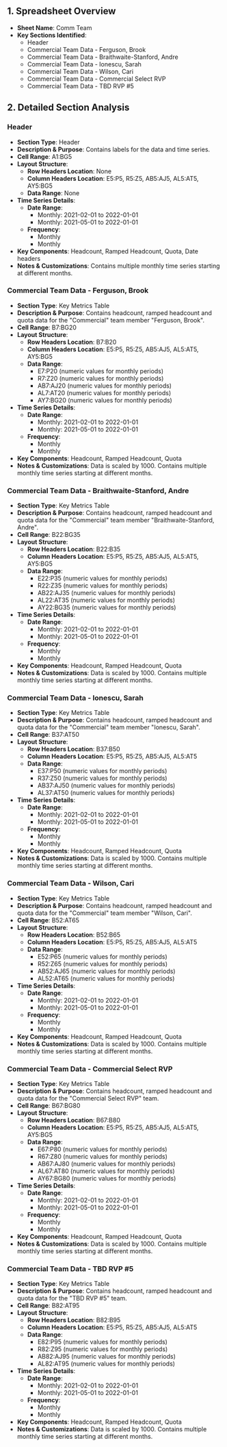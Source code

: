 ## 1. Spreadsheet Overview
- **Sheet Name**: Comm Team
- **Key Sections Identified**:
    - Header
    - Commercial Team Data - Ferguson, Brook
    - Commercial Team Data - Braithwaite-Stanford, Andre
    - Commercial Team Data - Ionescu, Sarah
    - Commercial Team Data - Wilson, Cari
    - Commercial Team Data - Commercial Select RVP
    - Commercial Team Data - TBD RVP #5

## 2. Detailed Section Analysis

### Header
- **Section Type**: Header
- **Description & Purpose**: Contains labels for the data and time series.
- **Cell Range**: A1:BG5
- **Layout Structure**:
    - **Row Headers Location**: None
    - **Column Headers Location**: E5:P5, R5:Z5, AB5:AJ5, AL5:AT5, AY5:BG5
    - **Data Range**: None
- **Time Series Details**:
    - **Date Range**:
        - Monthly: 2021-02-01 to 2022-01-01
        - Monthly: 2021-05-01 to 2022-01-01
    - **Frequency**:
        - Monthly
        - Monthly
- **Key Components**: Headcount, Ramped Headcount, Quota, Date headers
- **Notes & Customizations**: Contains multiple monthly time series starting at different months.

### Commercial Team Data - Ferguson, Brook
- **Section Type**: Key Metrics Table
- **Description & Purpose**: Contains headcount, ramped headcount and quota data for the "Commercial" team member "Ferguson, Brook".
- **Cell Range**: B7:BG20
- **Layout Structure**:
    - **Row Headers Location**: B7:B20
    - **Column Headers Location**: E5:P5, R5:Z5, AB5:AJ5, AL5:AT5, AY5:BG5
    - **Data Range**:
        - E7:P20 (numeric values for monthly periods)
        - R7:Z20 (numeric values for monthly periods)
        - AB7:AJ20 (numeric values for monthly periods)
        - AL7:AT20 (numeric values for monthly periods)
        - AY7:BG20 (numeric values for monthly periods)
- **Time Series Details**:
    - **Date Range**:
        - Monthly: 2021-02-01 to 2022-01-01
        - Monthly: 2021-05-01 to 2022-01-01
    - **Frequency**:
        - Monthly
        - Monthly
- **Key Components**: Headcount, Ramped Headcount, Quota
- **Notes & Customizations**: Data is scaled by 1000. Contains multiple monthly time series starting at different months.

### Commercial Team Data - Braithwaite-Stanford, Andre
- **Section Type**: Key Metrics Table
- **Description & Purpose**: Contains headcount, ramped headcount and quota data for the "Commercial" team member "Braithwaite-Stanford, Andre".
- **Cell Range**: B22:BG35
- **Layout Structure**:
    - **Row Headers Location**: B22:B35
    - **Column Headers Location**: E5:P5, R5:Z5, AB5:AJ5, AL5:AT5, AY5:BG5
    - **Data Range**:
        - E22:P35 (numeric values for monthly periods)
        - R22:Z35 (numeric values for monthly periods)
        - AB22:AJ35 (numeric values for monthly periods)
        - AL22:AT35 (numeric values for monthly periods)
        - AY22:BG35 (numeric values for monthly periods)
- **Time Series Details**:
    - **Date Range**:
        - Monthly: 2021-02-01 to 2022-01-01
        - Monthly: 2021-05-01 to 2022-01-01
    - **Frequency**:
        - Monthly
        - Monthly
- **Key Components**: Headcount, Ramped Headcount, Quota
- **Notes & Customizations**: Data is scaled by 1000. Contains multiple monthly time series starting at different months.

### Commercial Team Data - Ionescu, Sarah
- **Section Type**: Key Metrics Table
- **Description & Purpose**: Contains headcount, ramped headcount and quota data for the "Commercial" team member "Ionescu, Sarah".
- **Cell Range**: B37:AT50
- **Layout Structure**:
    - **Row Headers Location**: B37:B50
    - **Column Headers Location**: E5:P5, R5:Z5, AB5:AJ5, AL5:AT5
    - **Data Range**:
        - E37:P50 (numeric values for monthly periods)
        - R37:Z50 (numeric values for monthly periods)
        - AB37:AJ50 (numeric values for monthly periods)
        - AL37:AT50 (numeric values for monthly periods)
- **Time Series Details**:
    - **Date Range**:
        - Monthly: 2021-02-01 to 2022-01-01
        - Monthly: 2021-05-01 to 2022-01-01
    - **Frequency**:
        - Monthly
        - Monthly
- **Key Components**: Headcount, Ramped Headcount, Quota
- **Notes & Customizations**: Data is scaled by 1000. Contains multiple monthly time series starting at different months.

### Commercial Team Data - Wilson, Cari
- **Section Type**: Key Metrics Table
- **Description & Purpose**: Contains headcount, ramped headcount and quota data for the "Commercial" team member "Wilson, Cari".
- **Cell Range**: B52:AT65
- **Layout Structure**:
    - **Row Headers Location**: B52:B65
    - **Column Headers Location**: E5:P5, R5:Z5, AB5:AJ5, AL5:AT5
    - **Data Range**:
        - E52:P65 (numeric values for monthly periods)
        - R52:Z65 (numeric values for monthly periods)
        - AB52:AJ65 (numeric values for monthly periods)
        - AL52:AT65 (numeric values for monthly periods)
- **Time Series Details**:
    - **Date Range**:
        - Monthly: 2021-02-01 to 2022-01-01
        - Monthly: 2021-05-01 to 2022-01-01
    - **Frequency**:
        - Monthly
        - Monthly
- **Key Components**: Headcount, Ramped Headcount, Quota
- **Notes & Customizations**: Data is scaled by 1000. Contains multiple monthly time series starting at different months.

### Commercial Team Data - Commercial Select RVP
- **Section Type**: Key Metrics Table
- **Description & Purpose**: Contains headcount, ramped headcount and quota data for the "Commercial Select RVP" team.
- **Cell Range**: B67:BG80
- **Layout Structure**:
    - **Row Headers Location**: B67:B80
    - **Column Headers Location**: E5:P5, R5:Z5, AB5:AJ5, AL5:AT5, AY5:BG5
    - **Data Range**:
        - E67:P80 (numeric values for monthly periods)
        - R67:Z80 (numeric values for monthly periods)
        - AB67:AJ80 (numeric values for monthly periods)
        - AL67:AT80 (numeric values for monthly periods)
        - AY67:BG80 (numeric values for monthly periods)
- **Time Series Details**:
    - **Date Range**:
        - Monthly: 2021-02-01 to 2022-01-01
        - Monthly: 2021-05-01 to 2022-01-01
    - **Frequency**:
        - Monthly
        - Monthly
- **Key Components**: Headcount, Ramped Headcount, Quota
- **Notes & Customizations**: Data is scaled by 1000. Contains multiple monthly time series starting at different months.

### Commercial Team Data - TBD RVP #5
- **Section Type**: Key Metrics Table
- **Description & Purpose**: Contains headcount, ramped headcount and quota data for the "TBD RVP #5" team.
- **Cell Range**: B82:AT95
- **Layout Structure**:
    - **Row Headers Location**: B82:B95
    - **Column Headers Location**: E5:P5, R5:Z5, AB5:AJ5, AL5:AT5
    - **Data Range**:
        - E82:P95 (numeric values for monthly periods)
        - R82:Z95 (numeric values for monthly periods)
        - AB82:AJ95 (numeric values for monthly periods)
        - AL82:AT95 (numeric values for monthly periods)
- **Time Series Details**:
    - **Date Range**:
        - Monthly: 2021-02-01 to 2022-01-01
        - Monthly: 2021-05-01 to 2022-01-01
    - **Frequency**:
        - Monthly
        - Monthly
- **Key Components**: Headcount, Ramped Headcount, Quota
- **Notes & Customizations**: Data is scaled by 1000. Contains multiple monthly time series starting at different months.
